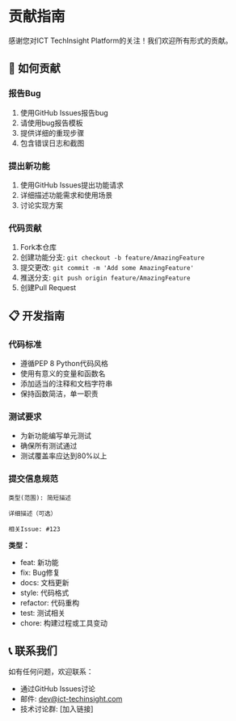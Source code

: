 # 贡献指南

感谢您对ICT TechInsight Platform的关注！我们欢迎所有形式的贡献。

## 🤝 如何贡献

### 报告Bug
1. 使用GitHub Issues报告bug
2. 请使用bug报告模板
3. 提供详细的重现步骤
4. 包含错误日志和截图

### 提出新功能
1. 使用GitHub Issues提出功能请求
2. 详细描述功能需求和使用场景
3. 讨论实现方案

### 代码贡献
1. Fork本仓库
2. 创建功能分支: `git checkout -b feature/AmazingFeature`
3. 提交更改: `git commit -m 'Add some AmazingFeature'`
4. 推送分支: `git push origin feature/AmazingFeature`
5. 创建Pull Request

## 📋 开发指南

### 代码标准
- 遵循PEP 8 Python代码风格
- 使用有意义的变量和函数名
- 添加适当的注释和文档字符串
- 保持函数简洁，单一职责

### 测试要求
- 为新功能编写单元测试
- 确保所有测试通过
- 测试覆盖率应达到80%以上

### 提交信息规范
```
类型(范围): 简短描述

详细描述（可选）

相关Issue: #123
```

**类型：**
- feat: 新功能
- fix: Bug修复
- docs: 文档更新
- style: 代码格式
- refactor: 代码重构
- test: 测试相关
- chore: 构建过程或工具变动

## 📞 联系我们

如有任何问题，欢迎联系：
- 通过GitHub Issues讨论
- 邮件: dev@ict-techinsight.com
- 技术讨论群: [加入链接]
